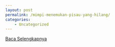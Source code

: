 ```yaml
---
layout: post
permalink: /mimpi-menemukan-pisau-yang-hilang/
categories:
    - Uncategorized
---
```


[Baca Selengkapnya](/08)